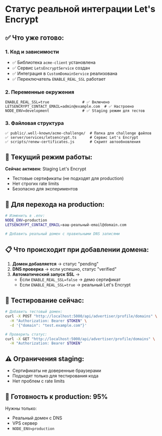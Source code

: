 # Статус реальной интеграции Let's Encrypt

## ✅ Что уже готово:

### 1. Код и зависимости
- ✅ Библиотека `acme-client` установлена
- ✅ Сервис `LetsEncryptService` создан
- ✅ Интеграция в `CustomDomainService` реализована
- ✅ Переключатель `ENABLE_REAL_SSL` работает

### 2. Переменные окружения
```env
ENABLE_REAL_SSL=true               # ✅ Включено
LETSENCRYPT_CONTACT_EMAIL=admin@example.com  # ✅ Настроено
NODE_ENV=development               # ✅ Staging режим для тестов
```

### 3. Файловая структура
```
✅ public/.well-known/acme-challenge/  # Папка для challenge файлов
✅ server/services/letsencrypt.ts      # Сервис Let's Encrypt
✅ scripts/renew-certificates.js       # Скрипт автообновления
```

## 🔄 Текущий режим работы:

**Сейчас активен:** Staging Let's Encrypt
- Тестовые сертификаты (не подходят для production)
- Нет строгих rate limits
- Безопасно для экспериментов

## 🚀 Для перехода на production:

```bash
# Изменить в .env:
NODE_ENV=production
LETSENCRYPT_CONTACT_EMAIL=ваш-реальный-email@domain.com

# Добавить реальный домен с правильными DNS записями
```

## 📋 Что происходит при добавлении домена:

1. **Домен добавляется** → статус "pending"
2. **DNS проверка** → если успешно, статус "verified"
3. **Автоматический запуск SSL** → 
   - Если `ENABLE_REAL_SSL=false` → демо сертификат
   - Если `ENABLE_REAL_SSL=true` → реальный Let's Encrypt

## 🧪 Тестирование сейчас:

```bash
# Добавить тестовый домен:
curl -X POST "http://localhost:5000/api/advertiser/profile/domains" \
  -H "Authorization: Bearer $TOKEN" \
  -d '{"domain": "test.example.com"}'

# Проверить статус:
curl -X GET "http://localhost:5000/api/advertiser/profile/domains" \
  -H "Authorization: Bearer $TOKEN"
```

## ⚠️ Ограничения staging:
- Сертификаты не доверенные браузерами
- Подходят только для тестирования кода
- Нет проблем с rate limits

## 🎯 Готовность к production: 95%
Нужны только:
- Реальный домен с DNS
- VPS сервер
- `NODE_ENV=production`